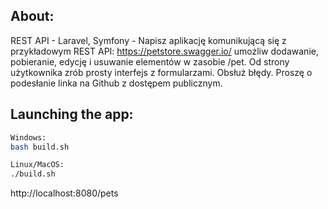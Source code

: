 ## About:
REST API - Laravel, Symfony - Napisz aplikację komunikującą się z przykładowym REST API: https://petstore.swagger.io/ umożliw dodawanie, pobieranie, edycję i usuwanie elementów w zasobie /pet. Od strony użytkownika zrób prosty interfejs z formularzami. Obsłuż błędy. Proszę o podesłanie linka na Github z dostępem publicznym.

## Launching the app: 

```bash
Windows:
bash build.sh

Linux/MacOS:
./build.sh

```

http://localhost:8080/pets
